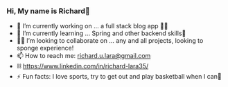 ### Hi, My name is Richard😬



- 🔭 I’m currently working on ... a full stack blog app 👨‍💻
- 🌱 I’m currently learning ... Spring and other backend skills🌱
- 🙇‍♂️ I’m looking to collaborate on ... any and all projects, looking to sponge experience!
- 📫 How to reach me: richard.u.lara@gmail.com
- ⛓ https://www.linkedin.com/in/richard-lara35/
- ⚡ Fun facts: I love sports, try to get out and play basketball when I can🏀


